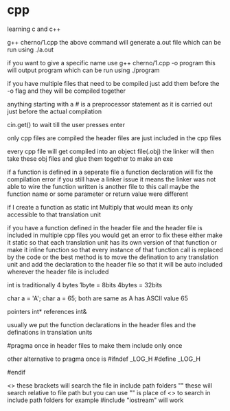 # cpp
learning c and c++

 g++ cherno/1.cpp
 the above command will generate a.out file which can be run using ./a.out

 if you want to give a specific name use
  g++ cherno/1.cpp -o program
  this will output program which can be run using ./program

  if you have multiple files that need to be compiled just add them before the -o flag and they will be compiled together


  anything starting with a # is a preprocessor statement as it is carried out just before the actual compilation

  cin.get() to wait till the user presses enter

  only cpp files are compiled the header files are just included in the cpp files

  every cpp file will get compiled into an object file(.obj) the linker will then take these obj files and glue them together to make an exe

  if a function is defined in a seperate file a function declaration will fix the compilation error
  if you still have a linker issue it means the linker was not able to wire the function written is another file to this call maybe the function name or some parameter or return value were different

  if I create a function as
  static int Multiply
  that would mean its only accessible to that translation unit

  if you have a function defined in the header file and the header file is included in multiple cpp files you would get an error
  to fix these either make it static so that each translation unit has its own version of that function or
  make it inline function so that every instance of that function call is replaced by the code or
  the best method is to move the defination to any translation unit and add the declaration to the header file so that it will be auto included wherever the header file is included

  int is traditionally 4 bytes
  1byte = 8bits
  4bytes = 32bits

  char a = 'A';
  char a = 65;
  both are same as A has ASCII value 65

  pointers int*
  references int&

  usually we put the function declarations in the header files and the definations in translation units

  #pragma once in header files to make them include only once

  other alternative to pragma once is
  #ifndef _LOG_H
  #define _LOG_H

  #endif

  <> these brackets will search the file in include path folders
  "" these will search relative to file path
  but you can use "" is place of <> to search in include path folders
  for example #include "iostream" will work